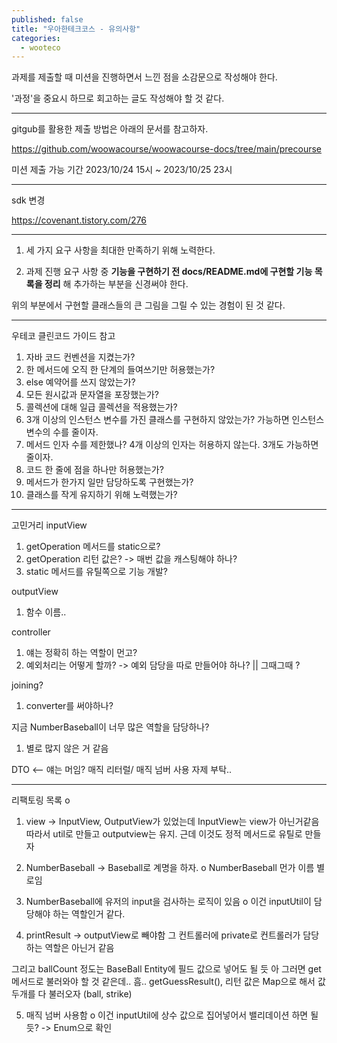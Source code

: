 ```yaml
---
published: false
title: "우아한테크코스 - 유의사항"
categories:
  - wooteco
---
```


과제를 제출할 때 미션을 진행하면서 느낀 점을 소감문으로 작성해야 한다.

'과정'을 중요시 하므로 회고하는 글도 작성해야 할 것 같다.

---

gitgub를 활용한 제출 방법은 아래의 문서를 참고하자.

https://github.com/woowacourse/woowacourse-docs/tree/main/precourse

미션 제출 가능 기간
2023/10/24 15시 ~ 2023/10/25 23시

---

sdk 변경

https://covenant.tistory.com/276

---

1. 세 가지 요구 사항을 최대한 만족하기 위해 노력한다.

2. 과제 진행 요구 사항 중 **기능을 구현하기 전 docs/README.md에 구현할 기능 목록을 정리** 해 추가하는 부분을 신경써야 한다. 

위의 부분에서 구현할 클래스들의 큰 그림을 그릴 수 있는 경험이 된 것 같다.

---

우테코 클린코드 가이드 참고

1. 자바 코드 컨벤션을 지켰는가?
2. 한 메서드에 오직 한 단계의 들여쓰기만 허용했는가?
3. else 예약어를 쓰지 않았는가?
4. 모든 원시값과 문자열을 포장했는가?
5. 콜렉션에 대해 일급 콜렉션을 적용했는가?
6. 3개 이상의 인스턴스 변수를 가진 클래스를 구현하지 않았는가? 가능하면 인스턴스 변수의 수를 줄이자.
7. 메서드 인자 수를 제한했나? 4개 이상의 인자는 허용하지 않는다. 3개도 가능하면 줄이자.
8. 코드 한 줄에 점을 하나만 허용했는가?
9. 메서드가 한가지 일만 담당하도록 구현했는가?
10. 클래스를 작게 유지하기 위해 노력했는가?


---

고민거리
inputView
1. getOperation 메서드를 static으로?
2. getOperation 리턴 값은? -> 매번 값을 캐스팅해야 하나?
3. static 메서드를 유틸쪽으로 기능 개발?

outputView 
1. 함수 이름..

controller
1. 얘는 정확히 하는 역할이 먼고?
2. 예외처리는 어떻게 할까? -> 예외 담당을 따로 만들어야 하나? || 그때그때 ?

joining?
1. converter를 써야하나?

지금 NumberBaseball이 너무 많은 역할을 담당하나?
1. 별로 많지 않은 거 같음

DTO <-- 얘는 머임?
매직 리터럴/ 매직 넘버 사용 자제 부탁..

---

리팩토링 목록 o
1. view -> InputView, OutputView가 있었는데 InputView는 view가 아닌거같음
따라서 util로 만들고 outputview는 유지. 근데 이것도 정적 메서드로 유틸로 만들자

2. NumberBaseball -> Baseball로 계명을 하자. o
NumberBaseball 먼가 이름 별로임

3. NumberBaseball에 유저의 input을 검사하는 로직이 있음 o
이건 inputUtil이 담당해야 하는 역할인거 같다.

4. printResult -> outputView로 빼야함
그 컨트롤러에 private로 컨트롤러가 담당하는 역할은 아닌거 같음

그리고 ballCount 정도는 BaseBall Entity에 필드 값으로 넣어도 될 듯
아 그러면 get메서드로 불러와야 할 것 같은데.. 흠..
getGuessResult(), 리턴 값은 Map으로 해서 값 두개를 다 불러오자 (ball, strike)

5. 매직 넘버 사용함 o 
이건 inputUtil에 상수 값으로 집어넣어서 밸리데이션 하면 될 듯?
-> Enum으로 확인